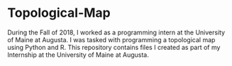 # Topological-Map
During the Fall of 2018, I worked as a programming intern at the University of Maine at Augusta. I was tasked with programming a topological map using Python and R. This repository contains files I created as part of my Internship at the University of Maine at Augusta.
